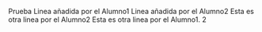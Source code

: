 Prueba
Linea añadida por el Alumno1
Linea añadida por el Alumno2
Esta es otra linea por el Alumno2
Esta es otra linea por el Alumno1.
2
